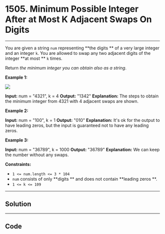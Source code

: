 # 1505. Minimum Possible Integer After at Most K Adjacent Swaps On Digits

---

You are given a string `num` representing **the digits ** of a very large integer and an integer `k`. You are allowed to swap any two adjacent digits of the integer **at most ** `k` times.

Return _the minimum integer you can obtain also as a string_.

 

**Example 1:**

![](https://assets.leetcode.com/uploads/2020/06/17/q4_1.jpg)


**Input:** num = "4321", k = 4
**Output:** "1342"
**Explanation:** The steps to obtain the minimum integer from 4321 with 4 adjacent swaps are shown.


**Example 2:**


**Input:** num = "100", k = 1
**Output:** "010"
**Explanation:** It's ok for the output to have leading zeros, but the input is guaranteed not to have any leading zeros.


**Example 3:**


**Input:** num = "36789", k = 1000
**Output:** "36789"
**Explanation:** We can keep the number without any swaps.


 

**Constraints:**

  * `1 <= num.length <= 3 * 104`
  * `num` consists of only **digits ** and does not contain **leading zeros **.
  * `1 <= k <= 109`

---

## Solution



---

## Code
```python


```